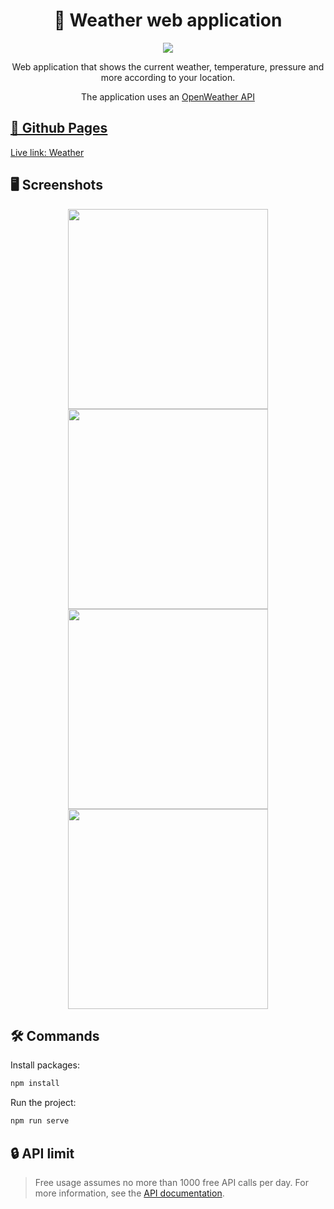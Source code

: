 <h1 align="center">📂 Weather web application</h1>

<p align="center">
  <a href="https://skillicons.dev">
    <img src="https://skillicons.dev/icons?i=vue,css" />
  </a>
</p>

<p align="center">
   <span>Web application that shows the current weather, temperature, pressure and more according to your location.</span>
</p>

<p align="center">
   <span>The application uses an <a href="https://openweathermap.org/">OpenWeather API</span>
</p>

## 🔗 Github Pages

Live link: [Weather](https://safym.github.io/weather-app-vue/)

## 🖥️ Screenshots


<div align="center">
  <img height="320" src="https://user-images.githubusercontent.com/99616798/231579698-5a05d7ba-4326-4fd8-94c3-e52f07af798d.png">
  <img height="320" src="https://user-images.githubusercontent.com/99616798/231579716-33b61911-9549-4051-9917-5aa553a38bd6.png">
</div>
<div align="center">
  <img height="320" src="https://user-images.githubusercontent.com/99616798/231579727-1e8887df-cc2a-4d43-a7d9-fea0f0f04a7d.png">
  <img height="320" src="https://user-images.githubusercontent.com/99616798/231579735-7568ec90-2a40-4196-a908-4d9d951a5f69.png">
</div>


 
## 🛠 Commands

Install packages:
```bash
npm install
```
Run the project:
```bash
npm run serve 
```

## 🔒 API limit

> Free usage assumes no more than 1000 free API calls per day.
For more information, see the [API documentation](https://openweathermap.org/api).
